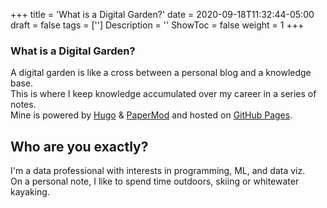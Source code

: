 +++
title = 'What is a Digital Garden?'
date = 2020-09-18T11:32:44-05:00
draft = false
tags = ['']
Description = ''
ShowToc = false
weight = 1
+++

### What is a Digital Garden? 
A digital garden is like a cross between a personal blog and a knowledge base.  
This is where I keep knowledge accumulated over my career in a series of notes.  
Mine is powered by [Hugo](https://gohugo.io) & [PaperMod](https://github.com/adityatelange/hugo-PaperMod/) and hosted on [GitHub Pages](https://pages.github.com). 

## Who are you exactly? 
I'm a data professional with interests in programming, ML, and data viz.  
On a personal note, I like to spend time outdoors, skiing or whitewater kayaking. 


